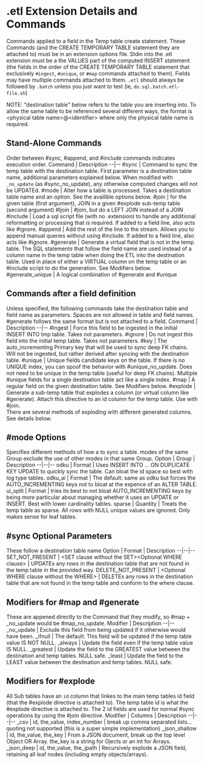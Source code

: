 # .etl Extension Details and Commands

Commands applied to a field in the Temp table create statement. These Commands (and the CREATE TEMPORARY TABLE statement they are attached to) must be in an extension options file. Stdin into the .etl extension must be a the VALUES part of the computed INSERT statement (the fields in the order of the CREATE TEMPORARY TABLE statement that exclusively `#ingest`, `#unique`, or `#map` commands attached to them). Fields may have multiple commands attached to them. `.etl` should always be followed by `.batch` unless you just want to test (ie, `do.sql.batch.etl-file.sh`)

NOTE: "destination table" below refers to the table you are inserting into. To allow the same table to be referenced several different ways, the format is \<physical table name\>@\<identifier\> where only the physical table name is required.

## Stand-Alone Commands
Order between #sync, #append, and #include commands indicates execution order. 
Command | Description
--|--
#sync | Command to sync the temp table with the destination table. First parameter is a destination table name, additional parameters explained below. When modified with `_no_update` (as #sync_no_update), any otherwise computed changes will not be UPDATEd.
#mode | Alter how a table is processed. Takes a destination table name and an option. See the availible options below.
#join | for the given table (first argument), JOIN in a given #explode sub-temp table (second argument)
#ljoin | #join, but do a LEFT JOIN instead of a JOIN
#include | Load a sql script file (with no .extension) to handle any additional reformatting or processing that is required. If added to a field line, also acts like #ignore.
#append | Add the rest of the line to the stream. Allows you to append manual queries without using #include. If added to a field line, also acts like #ignore.
#generate | Generate a virtual field that is not in the temp table. The SQL statements that follow the field name are used instead of a column name in the temp table when doing the ETL into the destination table. Used in place of either a VIRTUAL column on the temp table or an #include script to do the generation. See Modifiers below.
#generate_unique | A logical combination of #generate and #unique

## Commands after a field definition
Unless specified, the following commands take the destination table and field name as parameters. Spaces are not allowed in table and field names. #generate follows the same format but is not attached to a field.
Command | Description
--|--
#ingest | Force this field to be ingested in the initial INSERT INTO tmp table. Takes not parameters.
#ignore | Do not ingest this field into the initial temp table. Takes not parameters.
#key | The auto_incrementing Primary key that will be used to sync deep FK chains. Will not be ingested, but rather derived after syncing with the destination table.
#unique | Unique fields candidate keys on the table. If there is no UNIQUE index, you can spoof the behavior with #unique_no_update. Does not need to be unique in the temp table (useful for deep FK chains). Multiple #unique fields for a single destination table act like a single index.
#map | A regular field on the given destination table. See Modifiers below.
#explode | Generate a sub-temp table that explodes a column (or virtual column like #generate). Attach this directive to an id column for the temp table. Use with #join.<br />There are several methods of exploding with different generated columns. See details below.

## #mode Options
Specifies different methods of how a to sync a table. modes of the same Group exclude the use of other modes in that same Group.
Option | Group | Description
--|--|--
odku | Format | Uses INSERT INTO ... ON DUPLICATE KEY UPDATE to quickly sync the table. Can bloat the id space so best with log type tables.
odku_ai | Format | The default: same as odku but forces the AUTO_INCREMENTING keys not to bloat at the expence of an ALTER TABLE.
ui_split | Format | tries its best to not bloat AUTO_INCREMENTING keys by being more particular about managing whether it uses an UPDATE or INSERT. Best with lower cardinality tables.
sparse | Quantity | Treats the temp table as sparse. All rows with NULL unique values are ignored. Only makes sense for leaf tables.

## #sync Optional Parameters
These follow a destination table name
Option | Format | Description
--|--|--
SET_NOT_PRESENT | \<SET clause without the SET\>\<Optional WHERE clause\> | UPDATEs any rows in the destination table that are not found in the temp table in the provided way.
DELETE_NOT_PRESENT | \<Optional WHERE clause without the WHERE\> | DELETEs any rows in the destination table that are not found in the temp table and conform to the where clause.

## Modifiers for #map and #generate
These are appened directly to the Command that they modify, so #map + _no_update would be #map_no_update.
Modifier | Description
--|--
_no_update | Exclude this field from being updated if it otherwise would have been.
_ifnull | The default: This field will be updated if the temp table value IS NOT NULL.
_always | Update the field even if the temp table value IS NULL.
_greatest | Update the field to the GREATEST value between the destination and temp tables. NULL safe.
_least | Update the field to the LEAST value between the destination and temp tables. NULL safe.

## Modifiers for #explode
All Sub tables have an `id` column that linkes to the main temp tables id field (that the #explode directive is attached to). The temp table id is what the #explode directive is attached to. The 2 id fields are used for normal #sync operations by using the #join directive.
Modifier | Columns | Description
--|--|--
_csv | id, the_value, index_number | break up comma separated lists... quoting not supported (this is a super simple implementation)
_json_shallow | id, the_value, the_key | From a JSON document, break up the top level Object OR Array. the_key is a string for Ojects or an int for Arrays.
_json_deep | id, the_value, the_jpath | Recursively explode a JSON field, retaining all leaf nodes (including empty objects/arrays).

